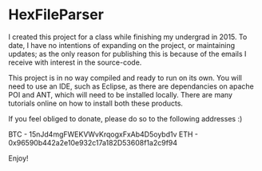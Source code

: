 # HexFileParser

I created this project for a class while finishing my undergrad in 2015. To date, I have no intentions of expanding on the project,  or maintaining updates; as the only reason for publishing this is because of the emails I receive with interest in the source-code. 



This project is in no way compiled and ready to run on its own. You will need to use an IDE, such as Eclipse, as there are dependancies on apache POI and ANT, which will need to be installed locally. There are many tutorials online on how to install both these products.



If you feel obliged to donate, please do so to the following addresses :)

BTC - 15nJd4mgFWEKVWvKrqogxFxAb4D5oybd1v
ETH - 0x96590b442a2e10e932c17a182D53608f1a2c9f94

Enjoy!